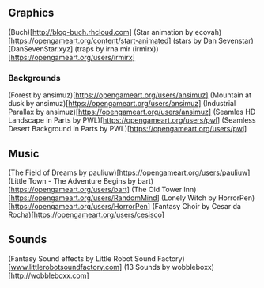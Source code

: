 ## Graphics
(Buch)[http://blog-buch.rhcloud.com]
(Star animation by ecovah)[https://opengameart.org/content/start-animated]
(stars by Dan Sevenstar)[DanSevenStar.xyz]
(traps by irna mir (irmirx))[https://opengameart.org/users/irmirx]

### Backgrounds
(Forest by ansimuz)[https://opengameart.org/users/ansimuz]
(Mountain at dusk by ansimuz)[https://opengameart.org/users/ansimuz]
(Industrial Parallax by ansimuz)[https://opengameart.org/users/ansimuz]
(Seamles HD Landscape in Parts by PWL)[https://opengameart.org/users/pwl]
(Seamless Desert Background in Parts by PWL)[https://opengameart.org/users/pwl]

## Music
(The Field of Dreams by pauliuw)[https://opengameart.org/users/pauliuw]
(Little Town - The Adventure Begins by bart)[https://opengameart.org/users/bart]
(The Old Tower Inn)[https://opengameart.org/users/RandomMind]
(Lonely Witch by HorrorPen)[https://opengameart.org/users/HorrorPen]
(Fantasy Choir by Cesar da Rocha)[https://opengameart.org/users/cesisco]

## Sounds
(Fantasy Sound effects by Little Robot Sound Factory)[www.littlerobotsoundfactory.com]
(13 Sounds by wobbleboxx)[http://wobbleboxx.com]
